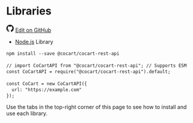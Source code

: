 # Libraries #

<img src="images/github.svg" width="20" height="20" alt="GitHub Mark Logo"> [Edit on GitHub](https://github.com/co-cart/co-cart-docs/blob/master/source/includes/_libraries.md)

- [Node.js](https://www.npmjs.com/package/@cocart/cocart-rest-api) Library

```javascript--node
npm install --save @cocart/cocart-rest-api

// import CoCartAPI from "@cocart/cocart-rest-api"; // Supports ESM
const CoCartAPI = require("@cocart/cocart-rest-api").default;
 
const CoCart = new CoCartAPI({
  url: "https://example.com"
});
```

<aside class="notice">
	Use the tabs in the top-right corner of this page to see how to install and use each library.
</aside>
